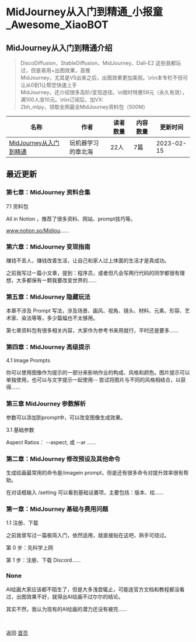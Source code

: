 # MidJourney从入门到精通_小报童_Awesome_XiaoBOT

## MidJourney从入门到精通介绍
> DiscoDiffusion、StableDiffusion、MidJourney、Dall-E2 这些我都玩过，但是易用+出图效果，首推  
MidJourney，尤其是V5出来之后，出图效果更加美观。\n\n本专栏不但可让从0到1让帮您快速上手  
MidJourney，还介绍很多高阶/变现途径。\n限时特惠59元（永久有效），满100人涨10元。\n\n订阅后，加VX:  
Zbh_mlpy，领取全网最全MidJourney资料包（500M）  
  


|名称|作者|读者数量|内容数量|更新时间|
|---|---|---|---|---|
|[MidJourney从入门到精通](https://xiaobot.net/p/midjourney?refer=9c3f1c95-a052-465a-9902-f6d75080262a)|玩机器学习的章北海|22人|7篇|2023-02-15|

## 最近更新
### 第七章：MidJourney 资料合集

7.1 资料包

All in Notion ，推荐了很多资料、网站、prompt技巧等。

www.notion.so/Midjou......

### 第六章：MidJourney 变现指南

赚钱不丢人，赚钱改善生活，让自己和家人过上体面的生活才是真成功。

之前我写过一篇小文章，提到：程序员，或者但凡会写两行代码的同学都很有理想，大多都保有一颗我要改变世界的......

### 第五章：MidJourney 隐藏玩法

本章不涉及 Prompt 写法，涉及场景、画风、视角、镜头、材料、元素、形容、艺术家、染法等等，多少篇幅也不太够用。

第七章资料包有很多相关内容，大家作为参考书来用就行，平时还是要多......

### 第四章：MidJourney 高级提示

4.1 Image Prompts

你可以使用图像作为提示的一部分来影响作业的构成、风格和颜色。图片提示可以单独使用，也可以与文字提示一起使用--
尝试将图片与不同的风格相结合，以获得......

### 第三章 MidJourney 参数解析

参数可以添加到prompt中，可以改变图像生成效果。

3.1 基础参数

Aspect Ratios： --aspect, 或 \--ar ......

### 第二章：MidJourney 修改预设及其他命令

生成绘画最常用的命令是/imagein prompt，但是还有很多命令对提升效率很有帮助。

在对话框输入 /setting 可以看到基础设置项，主要包括：版本、绘......

### 第一章：MidJourney 基础与费用问题

1.1 注册、下载

之前我曾写过一篇极简入门，依然适用，就直接贴在这吧，熟手可绕过。

第 0 步：先科学上网

第 1 步：注册、下载 Discord......

### None

AI绘画大家应该都不陌生了，但是大多浅尝辄止，可能连官方文档和教程都没看过，出图效果不好，就得出AI绘画不过尔尔的结论。

其实不然，我认为现有的AI绘画的潜力还没有被完......


<a href="https://github.com/Reno9527/awesome-xiaobot" style="color: white; text-decoration: none;">awesome-xiaobot</a>

返回 [首页](../README.md)
